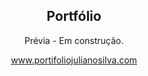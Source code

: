 <h2 align="center">Portfólio</h2>
<p align="center">Prévia - Em construção.</p>
<p align="center">
  <a href="https://julianoacs.github.io/Portfolio/">www.portifoliojulianosilva.com</a>
</p>
